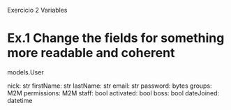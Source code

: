 Exercicio 2 Variables

# Ex.1 Change the fields for something more readable and coherent

models.User

nick: str
firstName: str
lastName: str
email: str
password: bytes
groups: M2M
permissions: M2M
staff: bool
activated: bool
boss: bool
dateJoined: datetime
